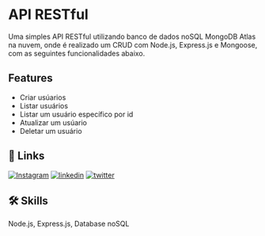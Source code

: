
# API RESTful 

Uma simples API RESTful utilizando banco de dados noSQL MongoDB Atlas na nuvem, onde é realizado um CRUD com Node.js, Express.js e Mongoose, com
as seguintes funcionalidades abaixo.
## Features

- Criar usúarios
- Listar usuários
- Listar um usuário específico por id
- Atualizar um usúario
- Deletar um usuário



## 🔗 Links
[![Instagram](https://img.shields.io/badge/instagram-000?style=for-the-badge&logo=ko-fi&logoColor=white)](https://www.instagram.com/franb0rges.dev/)
[![linkedin](https://img.shields.io/badge/linkedin-0A66C2?style=for-the-badge&logo=linkedin&logoColor=white)](https://www.linkedin.com/)
[![twitter](https://img.shields.io/badge/twitter-1DA1F2?style=for-the-badge&logo=twitter&logoColor=white)](https://twitter.com/)


## 🛠 Skills
Node.js, Express.js, Database noSQL


